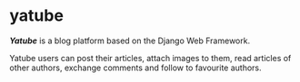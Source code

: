 # yatube

***Yatube*** is a blog platform based on the Django Web Framework.

Yatube users can post their articles, attach images to them, read articles of other authors, exchange comments and follow to favourite authors.

